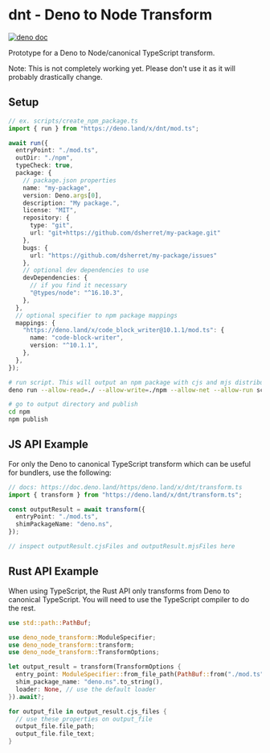 # dnt - Deno to Node Transform

[![deno doc](https://doc.deno.land/badge.svg)](https://doc.deno.land/https/deno.land/x/dnt/mod.ts)

Prototype for a Deno to Node/canonical TypeScript transform.

Note: This is not completely working yet. Please don't use it as it will
probably drastically change.

## Setup

```ts
// ex. scripts/create_npm_package.ts
import { run } from "https://deno.land/x/dnt/mod.ts";

await run({
  entryPoint: "./mod.ts",
  outDir: "./npm",
  typeCheck: true,
  package: {
    // package.json properties
    name: "my-package",
    version: Deno.args[0],
    description: "My package.",
    license: "MIT",
    repository: {
      type: "git",
      url: "git+https://github.com/dsherret/my-package.git"
    },
    bugs: {
      url: "https://github.com/dsherret/my-package/issues"
    },
    // optional dev dependencies to use
    devDependencies: {
      // if you find it necessary
      "@types/node": "^16.10.3",
    },
  },
  // optional specifier to npm package mappings
  mappings: {
    "https://deno.land/x/code_block_writer@10.1.1/mod.ts": {
      name: "code-block-writer",
      version: "^10.1.1",
    },
  },
});
```

```bash
# run script. This will output an npm package with cjs and mjs distributions bundling remote dependencies
deno run --allow-read=./ --allow-write=./npm --allow-net --allow-run scripts/create_npm_package.ts 0.1.0

# go to output directory and publish
cd npm
npm publish
```

## JS API Example

For only the Deno to canonical TypeScript transform which can be useful for
bundlers, use the following:

```ts
// docs: https://doc.deno.land/https/deno.land/x/dnt/transform.ts
import { transform } from "https://deno.land/x/dnt/transform.ts";

const outputResult = await transform({
  entryPoint: "./mod.ts",
  shimPackageName: "deno.ns",
});

// inspect outputResult.cjsFiles and outputResult.mjsFiles here
```

## Rust API Example

When using TypeScript, the Rust API only transforms from Deno to canonical
TypeScript. You will need to use the TypeScript compiler to do the rest.

```rust
use std::path::PathBuf;

use deno_node_transform::ModuleSpecifier;
use deno_node_transform::transform;
use deno_node_transform::TransformOptions;

let output_result = transform(TransformOptions {
  entry_point: ModuleSpecifier::from_file_path(PathBuf::from("./mod.ts")).unwrap(),
  shim_package_name: "deno.ns".to_string(),
  loader: None, // use the default loader
}).await?;

for output_file in output_result.cjs_files {
  // use these properties on output_file
  output_file.file_path;
  output_file.file_text;
}
```
